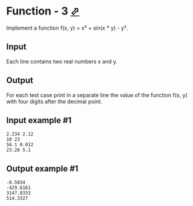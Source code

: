 # Function - 3 [⬀](https://www.e-olymp.com/en/contests/9646/problems/84662)
Implement a function f(x, y) = x² + sin(x * y) - y².

## Input
Each line contains two real numbers x and y.

## Output
For each test case print in a separate line the value of the function f(x, y) with four digits after the decimal point.

## Input example #1
```
2.234 2.12
10 23
56.1 0.012
23.26 5.1
```

## Output example #1
```
-0.5034
-429.6161
3147.8333
514.3327
```
